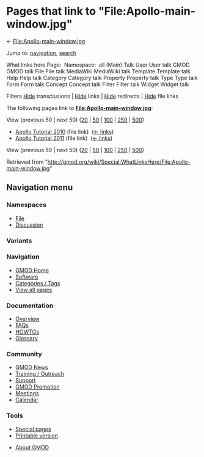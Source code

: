 <div id="mw-page-base" class="noprint">

</div>

<div id="mw-head-base" class="noprint">

</div>

<div id="content" class="mw-body" role="main">

<span id="top"></span>

<div id="mw-js-message" style="display:none;">

</div>



# <span dir="auto">Pages that link to "File:Apollo-main-window.jpg"</span>

<div id="bodyContent">

<div id="contentSub">

←
[File:Apollo-main-window.jpg](/wiki/File:Apollo-main-window.jpg "File:Apollo-main-window.jpg")

</div>

<div id="jump-to-nav" class="mw-jump">

Jump to: [navigation](#mw-navigation), [search](#p-search)

</div>

<div id="mw-content-text">

What links here Page:  Namespace:  all (Main) Talk User User talk GMOD
GMOD talk File File talk MediaWiki MediaWiki talk Template Template talk
Help Help talk Category Category talk Property Property talk Type Type
talk Form Form talk Concept Concept talk Filter Filter talk Widget
Widget talk

Filters
[Hide](/mediawiki/index.php?title=Special:WhatLinksHere/File:Apollo-main-window.jpg&hidetrans=1 "Special:WhatLinksHere/File:Apollo-main-window.jpg")
transclusions \|
[Hide](/mediawiki/index.php?title=Special:WhatLinksHere/File:Apollo-main-window.jpg&hidelinks=1 "Special:WhatLinksHere/File:Apollo-main-window.jpg")
links \|
[Hide](/mediawiki/index.php?title=Special:WhatLinksHere/File:Apollo-main-window.jpg&hideredirs=1 "Special:WhatLinksHere/File:Apollo-main-window.jpg")
redirects \|
[Hide](/mediawiki/index.php?title=Special:WhatLinksHere/File:Apollo-main-window.jpg&hideimages=1 "Special:WhatLinksHere/File:Apollo-main-window.jpg")
file links

The following pages link to
**[File:Apollo-main-window.jpg](/wiki/File:Apollo-main-window.jpg "File:Apollo-main-window.jpg")**:

View (previous 50 \| next 50)
([20](/mediawiki/index.php?title=Special:WhatLinksHere/File:Apollo-main-window.jpg&limit=20 "Special:WhatLinksHere/File:Apollo-main-window.jpg")
\|
[50](/mediawiki/index.php?title=Special:WhatLinksHere/File:Apollo-main-window.jpg&limit=50 "Special:WhatLinksHere/File:Apollo-main-window.jpg")
\|
[100](/mediawiki/index.php?title=Special:WhatLinksHere/File:Apollo-main-window.jpg&limit=100 "Special:WhatLinksHere/File:Apollo-main-window.jpg")
\|
[250](/mediawiki/index.php?title=Special:WhatLinksHere/File:Apollo-main-window.jpg&limit=250 "Special:WhatLinksHere/File:Apollo-main-window.jpg")
\|
[500](/mediawiki/index.php?title=Special:WhatLinksHere/File:Apollo-main-window.jpg&limit=500 "Special:WhatLinksHere/File:Apollo-main-window.jpg"))

- [Apollo Tutorial
  2010](/wiki/Apollo_Tutorial_2010 "Apollo Tutorial 2010") (file link) ‎
  <span class="mw-whatlinkshere-tools">([←
  links](/mediawiki/index.php?title=Special:WhatLinksHere&target=Apollo+Tutorial+2010 "Special:WhatLinksHere"))</span>
- [Apollo Tutorial
  2011](/wiki/Apollo_Tutorial_2011 "Apollo Tutorial 2011") (file link) ‎
  <span class="mw-whatlinkshere-tools">([←
  links](/mediawiki/index.php?title=Special:WhatLinksHere&target=Apollo+Tutorial+2011 "Special:WhatLinksHere"))</span>

View (previous 50 \| next 50)
([20](/mediawiki/index.php?title=Special:WhatLinksHere/File:Apollo-main-window.jpg&limit=20 "Special:WhatLinksHere/File:Apollo-main-window.jpg")
\|
[50](/mediawiki/index.php?title=Special:WhatLinksHere/File:Apollo-main-window.jpg&limit=50 "Special:WhatLinksHere/File:Apollo-main-window.jpg")
\|
[100](/mediawiki/index.php?title=Special:WhatLinksHere/File:Apollo-main-window.jpg&limit=100 "Special:WhatLinksHere/File:Apollo-main-window.jpg")
\|
[250](/mediawiki/index.php?title=Special:WhatLinksHere/File:Apollo-main-window.jpg&limit=250 "Special:WhatLinksHere/File:Apollo-main-window.jpg")
\|
[500](/mediawiki/index.php?title=Special:WhatLinksHere/File:Apollo-main-window.jpg&limit=500 "Special:WhatLinksHere/File:Apollo-main-window.jpg"))

</div>

<div class="printfooter">

Retrieved from
"<http://gmod.org/wiki/Special:WhatLinksHere/File:Apollo-main-window.jpg>"

</div>

<div id="catlinks" class="catlinks catlinks-allhidden">

</div>

<div class="visualClear">

</div>

</div>

</div>

<div id="mw-navigation">

## Navigation menu

<div id="mw-head">



<div id="left-navigation">

<div id="p-namespaces" class="vectorTabs" role="navigation"
aria-labelledby="p-namespaces-label">

### Namespaces

- <span id="ca-nstab-image"><a href="/wiki/File:Apollo-main-window.jpg" accesskey="c"
  title="View the file page [c]">File</a></span>
- <span id="ca-talk"><a
  href="/mediawiki/index.php?title=File_talk:Apollo-main-window.jpg&amp;action=edit&amp;redlink=1"
  accesskey="t"
  title="Discussion about the content page [t]">Discussion</a></span>

</div>

<div id="p-variants" class="vectorMenu emptyPortlet" role="navigation"
aria-labelledby="p-variants-label">

### 

### Variants[](#)

<div class="menu">

</div>

</div>

</div>





</div>

</div>

</div>

<div id="mw-panel">

<div id="p-logo" role="banner">

<a href="/wiki/Main_Page"
style="background-image: url(http://gmod.org/images/GMOD-cogs.png);"
title="Visit the main page"></a>

</div>

<div id="p-Navigation" class="portal" role="navigation"
aria-labelledby="p-Navigation-label">

### Navigation

<div class="body">

- <span id="n-GMOD-Home">[GMOD Home](/wiki/Main_Page)</span>
- <span id="n-Software">[Software](/wiki/GMOD_Components)</span>
- <span id="n-Categories-.2F-Tags">[Categories /
  Tags](/wiki/Categories)</span>
- <span id="n-View-all-pages">[View all
  pages](/wiki/Special:AllPages)</span>

</div>

</div>

<div id="p-Documentation" class="portal" role="navigation"
aria-labelledby="p-Documentation-label">

### Documentation

<div class="body">

- <span id="n-Overview">[Overview](/wiki/Overview)</span>
- <span id="n-FAQs">[FAQs](/wiki/Category:FAQ)</span>
- <span id="n-HOWTOs">[HOWTOs](/wiki/Category:HOWTO)</span>
- <span id="n-Glossary">[Glossary](/wiki/Glossary)</span>

</div>

</div>

<div id="p-Community" class="portal" role="navigation"
aria-labelledby="p-Community-label">

### Community

<div class="body">

- <span id="n-GMOD-News">[GMOD News](/wiki/GMOD_News)</span>
- <span id="n-Training-.2F-Outreach">[Training /
  Outreach](/wiki/Training_and_Outreach)</span>
- <span id="n-Support">[Support](/wiki/Support)</span>
- <span id="n-GMOD-Promotion">[GMOD
  Promotion](/wiki/GMOD_Promotion)</span>
- <span id="n-Meetings">[Meetings](/wiki/Meetings)</span>
- <span id="n-Calendar">[Calendar](/wiki/Calendar)</span>

</div>

</div>

<div id="p-tb" class="portal" role="navigation"
aria-labelledby="p-tb-label">

### Tools

<div class="body">

- <span id="t-specialpages"><a href="/wiki/Special:SpecialPages" accesskey="q"
  title="A list of all special pages [q]">Special pages</a></span>
- <span id="t-print"><a
  href="/mediawiki/index.php?title=Special:WhatLinksHere/File:Apollo-main-window.jpg&amp;printable=yes"
  rel="alternate" accesskey="p"
  title="Printable version of this page [p]">Printable version</a></span>

</div>

</div>

</div>

</div>

<div id="footer" role="contentinfo">

- <span id="footer-places-about">[About
  GMOD](/wiki/GMOD:About "GMOD:About")</span>

<!-- -->






</div>

